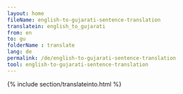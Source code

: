 ```yaml
---
layout: home
fileName: english-to-gujarati-sentence-translation
translatein: english_to_gujarati
from: en
to: gu
folderName : translate
lang: de
permalink: /de/english-to-gujarati-sentence-translation
tool: english-to-gujarati-sentence-translation
---
```

{% include section/translateinto.html %}
